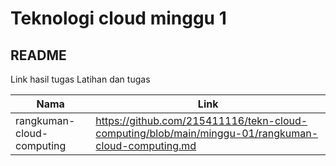 # Teknologi cloud minggu 1

## README

Link hasil tugas Latihan dan tugas

| Nama | Link |
| ------ | ------ |
| rangkuman-cloud-computing | https://github.com/215411116/tekn-cloud-computing/blob/main/minggu-01/rangkuman-cloud-computing.md


